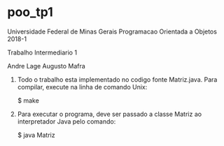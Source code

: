 # poo_tp1
Universidade Federal de Minas Gerais
Programacao Orientada a Objetos
2018-1

Trabalho Intermediario 1

Andre Lage
Augusto Mafra

1. Todo o trabalho esta implementado no codigo fonte Matriz.java. Para
   compilar, execute na linha de comando Unix:

    $ make

2. Para executar o programa, deve ser passado a classe Matriz ao interpretador
   Java pelo comando:

    $ java Matriz

